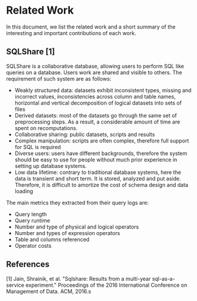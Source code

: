 # Related Work
In this document, we list the related work and a short summary of the interesting and important contributions of each work.

## SQLShare [1]
SQLShare is a collaborative database, allowing users to perform SQL like queries on a database.
Users work are shared and visible to others.
The requirement of such system are as follows:
- Weakly structured data: datasets exhibit inconsistent types, missing and incorrect values, inconsistencies across column and table names, horizontal and vertical decomposition of logical datasets into sets of files
- Derived datasets: most of the datasets go through the same set of preprocessing steps. As a result, a considerable amount of time are spent on recomputations.
- Collaborative sharing: public datasets, scripts and results
- Complex manipulation: scripts are often complex, therefore full support for SQL is required
- Diverse users: users have different backgrounds, therefore the system should be easy to use for people without much prior experience in setting up database systems.
- Low data lifetime: contrary to traditional database systems, here the data is transient and short term. It is stored, analyzed and put aside. Therefore, it is difficult to amortize the cost of schema design and data loading


The main metrics they extracted from their query logs are:
- Query length
- Query runtime
- Number and type of physical and logical operators
- Number and types of expression operators
- Table and columns referenced
- Operator costs






## References
[1] Jain, Shrainik, et al. "Sqlshare: Results from a multi-year sql-as-a-service experiment." Proceedings of the 2016 International Conference on Management of Data. ACM, 2016.s
